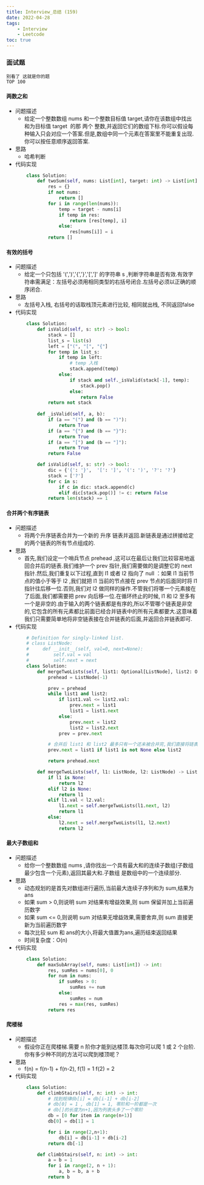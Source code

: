 ```yaml
---
title: Interview_总结 (159)
date: 2022-04-28
tags: 
    - Interview
    - Leetcode
toc: true
---
```


### 面试题
    别看了 这就是你的题
    TOP 100

<!-- more -->

#### 两数之和
- 问题描述
    * 给定一个整数数组 nums 和一个整数目标值 target,请你在该数组中找出 和为目标值 target  的那 两个 整数,并返回它们的数组下标.你可以假设每种输入只会对应一个答案.但是,数组中同一个元素在答案里不能重复出现.你可以按任意顺序返回答案.
- 思路
    * 哈希判断
- 代码实现
    ```python
        class Solution:
            def twoSum(self, nums: List[int], target: int) -> List[int]:
                res = {}
                if not nums:
                    return []
                for i in range(len(nums)):
                    temp = target - nums[i]
                    if temp in res:
                        return [res[temp], i]
                    else:
                        res[nums[i]] = i
                return []
    ```

#### 有效的括号
- 问题描述
    * 给定一个只包括 '(',')','{','}','[',']' 的字符串 s ,判断字符串是否有效.有效字符串需满足：左括号必须用相同类型的右括号闭合.左括号必须以正确的顺序闭合.
- 思路
    * 左括号入栈, 右括号的话取栈顶元素进行比较, 相同就出栈, 不同返回false
- 代码实现
    ```python
        class Solution:
            def isValid(self, s: str) -> bool:
                stack = []
                list_s = list(s)
                left = ["(", "[", "{"]
                for temp in list_s:
                    if temp in left:
                        # temp 入栈
                        stack.append(temp)
                    else:
                        if stack and self._isValid(stack[-1], temp):
                            stack.pop()
                        else:
                            return False
                return not stack
            
            def _isValid(self, a, b):
                if (a == "(") and (b == ")"):
                    return True
                if (a == "{") and (b == "}"):
                    return True
                if (a == "[") and (b == "]"):
                    return True
                return False

            def isValid(self, s: str) -> bool:
                dic = {'{': '}',  '[': ']', '(': ')', '?': '?'}
                stack = ['?']
                for c in s:
                    if c in dic: stack.append(c)
                    elif dic[stack.pop()] != c: return False 
                return len(stack) == 1
    ```

#### 合并两个有序链表
- 问题描述
    * 将两个升序链表合并为一个新的 升序 链表并返回.新链表是通过拼接给定的两个链表的所有节点组成的. 
- 思路
    * 首先,我们设定一个哨兵节点 prehead ,这可以在最后让我们比较容易地返回合并后的链表.我们维护一个 prev 指针,我们需要做的是调整它的 next 指针.然后,我们重复以下过程,直到 l1 或者 l2 指向了 null ：如果 l1 当前节点的值小于等于 l2 ,我们就把 l1 当前的节点接在 prev 节点的后面同时将 l1 指针往后移一位.否则,我们对 l2 做同样的操作.不管我们将哪一个元素接在了后面,我们都需要把 prev 向后移一位.在循环终止的时候, l1 和 l2 至多有一个是非空的.由于输入的两个链表都是有序的,所以不管哪个链表是非空的,它包含的所有元素都比前面已经合并链表中的所有元素都要大.这意味着我们只需要简单地将非空链表接在合并链表的后面,并返回合并链表即可.
- 代码实现
    ```python
        # Definition for singly-linked list.
        # class ListNode:
        #     def __init__(self, val=0, next=None):
        #         self.val = val
        #         self.next = next
        class Solution:
            def mergeTwoLists(self, list1: Optional[ListNode], list2: Optional[ListNode]) -> Optional[ListNode]:
                prehead = ListNode(-1)

                prev = prehead
                while list1 and list2:
                    if list1.val <= list2.val:
                        prev.next = list1
                        list1 = list1.next
                    else:
                        prev.next = list2
                        list2 = list2.next            
                    prev = prev.next

                # 合并后 list1 和 list2 最多只有一个还未被合并完,我们直接将链表末尾指向未合并完的链表即可
                prev.next = list1 if list1 is not None else list2

                return prehead.next

            def mergeTwoLists(self, l1: ListNode, l2: ListNode) -> ListNode:
                if l1 is None:
                    return l2
                elif l2 is None:
                    return l1
                elif l1.val < l2.val:
                    l1.next = self.mergeTwoLists(l1.next, l2)
                    return l1
                else:
                    l2.next = self.mergeTwoLists(l1, l2.next)
                    return l2
    ```

#### 最大子数组和
- 问题描述
    * 给你一个整数数组 nums ,请你找出一个具有最大和的连续子数组(子数组最少包含一个元素),返回其最大和.子数组 是数组中的一个连续部分.
- 思路
    * 动态规划的是首先对数组进行遍历,当前最大连续子序列和为 sum,结果为 ans
    * 如果 sum > 0,则说明 sum 对结果有增益效果,则 sum 保留并加上当前遍历数字
    * 如果 sum <= 0,则说明 sum 对结果无增益效果,需要舍弃,则 sum 直接更新为当前遍历数字
    * 每次比较 sum 和 ans的大小,将最大值置为ans,遍历结束返回结果
    * 时间复杂度：O(n)
- 代码实现
    ```python
        class Solution:
            def maxSubArray(self, nums: List[int]) -> int:
                res, sumRes = nums[0], 0
                for num in nums:
                    if sumRes > 0:
                        sumRes += num
                    else:
                        sumRes = num
                    res = max(res, sumRes)
                return res
    ```

#### 爬楼梯
- 问题描述
    * 假设你正在爬楼梯.需要 n 阶你才能到达楼顶.每次你可以爬 1 或 2 个台阶.你有多少种不同的方法可以爬到楼顶呢？
- 思路
    * f(n) = f(n-1) + f(n-2), f(1) = 1 f(2) = 2
- 代码实现
    ```python
        class Solution:
            def climbStairs(self, n: int) -> int:
                # 找到规律db[i] = db[i-1] + db[i-2]
                # db[0] = 1 , db[1] = 1, 零阶和一阶都是一次
                # db[]的长度为n+1,因为列表头多了一个零阶
                db = [0 for item in range(n+1)]
                db[0] = db[1] = 1

                for i in range(2,n+1):
                    db[i] = db[i-1] + db[i-2]
                return db[-1]

            def climbStairs(self, n: int) -> int:
                a = b = 1
                for i in range(2, n + 1):
                    a, b = b, a + b
                return b
    ```



